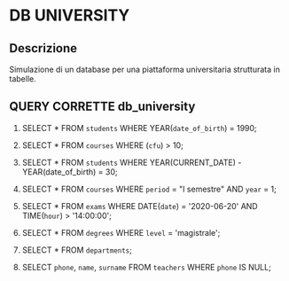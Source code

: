 # DB UNIVERSITY

## Descrizione 
Simulazione di un database per una piattaforma universitaria strutturata in tabelle. 



## QUERY CORRETTE db_university


1. SELECT
    *
FROM
    `students`
WHERE
    YEAR(`date_of_birth`) = 1990;
2. SELECT
    *
FROM
    `courses`
WHERE
    (`cfu`) > 10;
3. SELECT
    *
FROM
    `students`
WHERE
    YEAR(CURRENT_DATE) - YEAR(date_of_birth) = 30;

4. SELECT
    *
FROM
    `courses`
WHERE
    `period` = "I semestre" AND `year` = 1;

5. SELECT
    *
FROM
    `exams`
WHERE
    DATE(`date`) = '2020-06-20' AND TIME(`hour`) > '14:00:00';

6. SELECT
    *
FROM
    `degrees`
WHERE
    `level` = 'magistrale';


7. SELECT
    *
FROM
    `departments`;



8. SELECT
    `phone`,
    `name`,
    `surname`
FROM
    `teachers`
WHERE
    `phone` IS NULL;